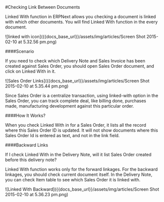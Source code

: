 #Checking Link Between Documents

Linked With function in ERPNext allows you checking a document is linked with which other documents. You will find Linked With function in the every document.

![linked with icon]({{docs_base_url}}/assets/img/articles/Screen Shot 2015-02-10 at 5.32.56 pm.png)

####Scenario

If you need to check which Delivery Note and Sales Invoice has been created against Sales Order, you should open Sales Order document, and click on Linked With in it.

![Sales Order Links]({{docs_base_url}}/assets/img/articles/Screen Shot 2015-02-10 at 5.35.44 pm.png)

Since Sales Order is a centralize transaction, using linked-with option in the Sales Order, you can track complete deal, like billing done, purchases made, manufacturing development against this particular order.

####How It Works?

When you check Linked With in for a Sales Order, it lists all the record where this Sales Order ID is updated. It will not show documents where this Sales Order Id is entered as text, and not in the link field.

####Backward Links

If I check Linked With in the Delivery Note, will it list Sales Order created before this delivery  note?

Linked With function works only for the forward linkages. For the backward linkages, you should check current document itself. In the Delivery Note, you can check Item table to see which Sales Order it is linked with.

![Linked With Backward]({{docs_base_url}}/assets/img/articles/Screen Shot 2015-02-10 at 5.36.23 pm.png)

<!-- markdown -->